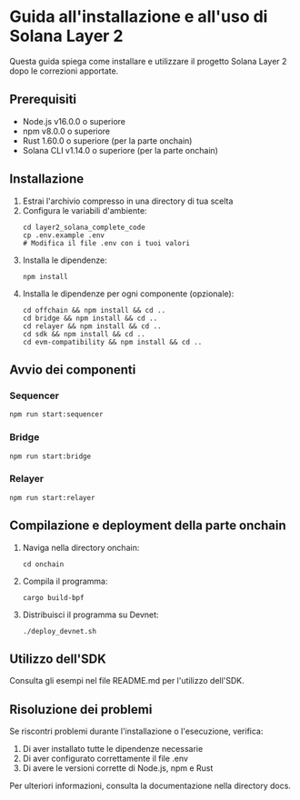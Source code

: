 # Guida all'installazione e all'uso di Solana Layer 2

Questa guida spiega come installare e utilizzare il progetto Solana Layer 2 dopo le correzioni apportate.

## Prerequisiti

- Node.js v16.0.0 o superiore
- npm v8.0.0 o superiore
- Rust 1.60.0 o superiore (per la parte onchain)
- Solana CLI v1.14.0 o superiore (per la parte onchain)

## Installazione

1. Estrai l'archivio compresso in una directory di tua scelta
2. Configura le variabili d'ambiente:
   ```
   cd layer2_solana_complete_code
   cp .env.example .env
   # Modifica il file .env con i tuoi valori
   ```
3. Installa le dipendenze:
   ```
   npm install
   ```
4. Installa le dipendenze per ogni componente (opzionale):
   ```
   cd offchain && npm install && cd ..
   cd bridge && npm install && cd ..
   cd relayer && npm install && cd ..
   cd sdk && npm install && cd ..
   cd evm-compatibility && npm install && cd ..
   ```

## Avvio dei componenti

### Sequencer
```
npm run start:sequencer
```

### Bridge
```
npm run start:bridge
```

### Relayer
```
npm run start:relayer
```

## Compilazione e deployment della parte onchain

1. Naviga nella directory onchain:
   ```
   cd onchain
   ```
2. Compila il programma:
   ```
   cargo build-bpf
   ```
3. Distribuisci il programma su Devnet:
   ```
   ./deploy_devnet.sh
   ```

## Utilizzo dell'SDK

Consulta gli esempi nel file README.md per l'utilizzo dell'SDK.

## Risoluzione dei problemi

Se riscontri problemi durante l'installazione o l'esecuzione, verifica:

1. Di aver installato tutte le dipendenze necessarie
2. Di aver configurato correttamente il file .env
3. Di avere le versioni corrette di Node.js, npm e Rust

Per ulteriori informazioni, consulta la documentazione nella directory docs.

